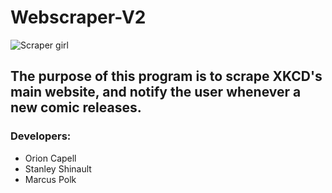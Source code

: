 # Webscraper-V2

![Scraper girl](/blob/algorithm/mascot_frame.png)

## The purpose of this program is to scrape XKCD's main website, and notify the user whenever a new comic releases.

### Developers:

- Orion Capell
- Stanley Shinault
- Marcus Polk

